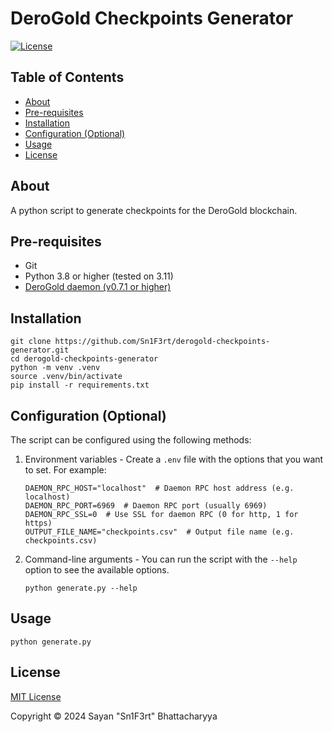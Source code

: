 # DeroGold Checkpoints Generator

[![License](https://img.shields.io/github/license/Sn1F3rt/derogold-checkpoints)](LICENSE) 

## Table of Contents

- [About](#about)
- [Pre-requisites](#pre-requisites)
- [Installation](#installation)
- [Configuration (Optional)](#configuration-optional)
- [Usage](#usage)
- [License](#license)

## About

A python script to generate checkpoints for the DeroGold blockchain.

## Pre-requisites

- Git
- Python 3.8 or higher (tested on 3.11)
- [DeroGold daemon (v0.7.1 or higher)](https://github.com/derogold/derogold/releases/tag/v0.7.1)

## Installation

```shell
git clone https://github.com/Sn1F3rt/derogold-checkpoints-generator.git
cd derogold-checkpoints-generator
python -m venv .venv
source .venv/bin/activate
pip install -r requirements.txt
```


## Configuration (Optional)

The script can be configured using the following methods:

1. Environment variables - Create a `.env` file with the options that you want to set. For example:

    ```shell
    DAEMON_RPC_HOST="localhost"  # Daemon RPC host address (e.g. localhost)
    DAEMON_RPC_PORT=6969  # Daemon RPC port (usually 6969)
    DAEMON_RPC_SSL=0  # Use SSL for daemon RPC (0 for http, 1 for https)
    OUTPUT_FILE_NAME="checkpoints.csv"  # Output file name (e.g. checkpoints.csv)
    ```

2. Command-line arguments - You can run the script with the `--help` option to see the available options.

    ```shell
    python generate.py --help
    ```

## Usage

```shell
python generate.py
```

## License

[MIT License](LICENSE)

Copyright &copy; 2024 Sayan "Sn1F3rt" Bhattacharyya
